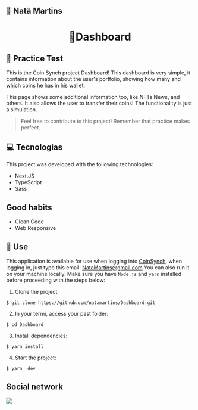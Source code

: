 ## 🔰 Natã Martins 
<h1 align="center" style="text-align: center;">
  💼Dashboard
</h1>
    
<h2 id="project">📁 Practice Test </h2>
<p>This is the Coin Synch project Dashboard!
This dashboard is very simple, it contains information about the user's portfolio,
showing how many and which coins he has in his wallet.
</p>
<p>This page shows some additional information too, like NFTs News, and others.
It also allows the user to transfer their coins! The functionality is just a simulation.
</p>

> Feel free to contribute to this project! Remember that practice makes perfect.

<h2 id="tecnology">💻 Tecnologias</h2>
This project was developed with the following technologies:

- Next.JS
- TypeScript
- Sass
  
<h2>Good habits</h2>

- Clean Code
- Web Responsive

<h2 id="usage">🎯 Use</h2>

This application is available for use when logging into [CoinSynch](https://landpage-sigma.vercel.app/), when logging in, just type this email: NataMartins@gmail.com
You can also run it on your machine locally. Make sure you have `Node.js` and `yarn` installed before proceeding with the steps below:

1. Clone the project:

```
$ git clone https://github.com/natamartins/Dashboard.git
```

2. In your termi, access your past folder:

```
$ cd Dashboard
```

3. Install dependencies:

```
$ yarn install
```

4. Start the project:

```
$ yarn  dev
```
## Social network
<div style="display: flex;">
  <a href="https://www.linkedin.com/in/nata-martins/" target="_blank"><img src="https://img.shields.io/badge/-LinkedIn-%230077B5?style=for-the-badge&logo=linkedin&logoColor=white" style="margin-right: 2vw" target="_blank"></a>
</div>
